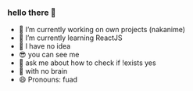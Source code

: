 ### hello there 👋

- 🔭 I’m currently working on own projects (nakanime)
- 🌱 I’m currently learning ReactJS
- 🙌 I have no idea
- 😎 you can see me
- 💬 ask me about how to check if !exists yes
- 💯 with no brain
- 😄 Pronouns: fuad
<!--
**fsholehan/fsholehan** is a ✨ _special_ ✨ repository because its `README.md` (this file) appears on your GitHub profile.

Here are some ideas to get you started:

- 🔭 I’m currently working on own projects
- 🌱 I’m currently learning ReactJS
- 👯 I’m looking to collaborate on ...
- 🤔 I’m looking for help with ...
- 💬 Ask me about ...
- 📫 How to reach me: ...
- 😄 Pronouns: ...
- ⚡ Fun fact: ...
-->
